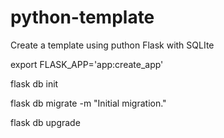 # python-template
Create a template using puthon Flask with SQLIte


export FLASK_APP='app:create_app'

flask db init

flask db migrate -m "Initial migration."

flask db upgrade
